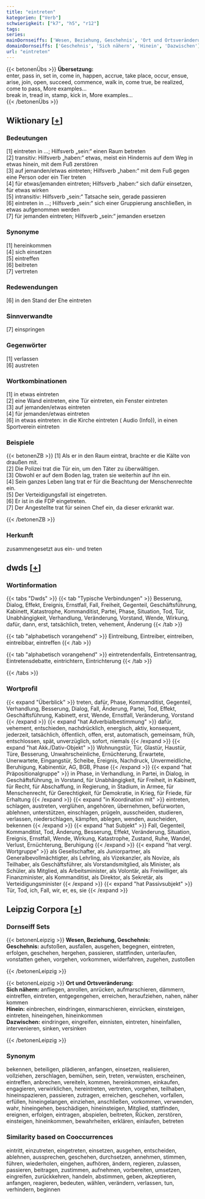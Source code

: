 ```yaml
---
title: "eintreten"
kategorien: ["Verb"]
schwierigkeit: ["k7", "h5", "r12"]
tags:
series:
mainDornseiffs: ['Wesen, Beziehung, Geschehnis', 'Ort und Ortsveränderung']
domainDornseiffs: ['Geschehnis', 'Sich nähern', 'Hinein', 'Dazwischen']
url: "eintreten"
---
```


{{< betonenÜbs >}}
**Übersetzung:**  
enter, pass in, set in, come in, happen, accrue, take place, occur, ensue, arise, join, open, succeed, commence, walk  in, come  true, be realized, come to pass, More examples...  
break in, tread in, stamp, kick in, More examples...  
{{< /betonenÜbs >}}

## Wiktionary [[+](https://de.wiktionary.org/wiki/eintreten)]

### Bedeutungen
[1] eintreten in …; Hilfsverb „sein:“ einen Raum betreten  
[2] transitiv: Hilfsverb „haben:“ etwas, meist ein Hindernis auf dem Weg in etwas hinein, mit dem Fuß zerstören  
[3] auf jemanden/etwas eintreten; Hilfsverb „haben:“ mit dem Fuß gegen eine Person oder ein Tier treten  
[4] für etwas/jemanden eintreten; Hilfsverb „haben:“ sich dafür einsetzen, für etwas wirken  
[5] intransitiv: Hilfsverb „sein:“ Tatsache sein, gerade passieren  
[6] eintreten in …; Hilfsverb „sein:“ sich einer Gruppierung anschließen, in etwas aufgenommen werden  
[7] für jemanden eintreten; Hilfsverb „sein:“ jemanden ersetzen  

### Synonyme
[1] hereinkommen  
[4] sich einsetzen  
[5] eintreffen  
[6] beitreten  
[7] vertreten  

### Redewendungen
[6] in den Stand der Ehe eintreten  

### Sinnverwandte
[7] einspringen  

### Gegenwörter
[1] verlassen  
[6] austreten  

### Wortkombinationen
[1] in etwas eintreten  
[2] eine Wand eintreten, eine Tür eintreten, ein Fenster eintreten  
[3] auf jemanden/etwas eintreten  
[4] für jemanden/etwas eintreten  
[6] in etwas eintreten: in die Kirche eintreten ( Audio (Info)), in einen Sportverein eintreten  

### Beispiele
{{< betonenZB >}}
[1] Als er in den Raum eintrat, brachte er die Kälte von draußen mit.  
[2] Die Polizei trat die Tür ein, um den Täter zu überwältigen.  
[3] Obwohl er auf dem Boden lag, traten sie weiterhin auf ihn ein.  
[4] Sein ganzes Leben lang trat er für die Beachtung der Menschenrechte ein.  
[5] Der Verteidigungsfall ist eingetreten.  
[6] Er ist in die FDP eingetreten.  
[7] Der Angestellte trat für seinen Chef ein, da dieser erkrankt war.  

{{< /betonenZB >}}
### Herkunft
zusammengesetzt aus ein- und treten  



## dwds [[+](https://www.dwds.de/wb/eintreten)]

### Wortinformation
{{< tabs "Dwds" >}}
{{< tab "Typische Verbindungen" >}}
Besserung, Dialog, Effekt, Ereignis, Ernstfall, Fall, Freiheit, Gegenteil, Geschäftsführung, Kabinett, Katastrophe, Kommanditist, Partei, Phase, Situation, Tod, Tür, Unabhängigkeit, Verhandlung, Veränderung, Vorstand, Wende, Wirkung, dafür, dann, erst, tatsächlich, treten, vehement, Änderung
{{< /tab >}}

{{< tab "alphabetisch vorangehend" >}}
Eintreibung, Eintreiber, eintreiben, eintreibbar, eintreffen
{{< /tab >}}

{{< tab "alphabetisch vorangehend" >}}
eintretendenfalls, Eintretensantrag, Eintretensdebatte, eintrichtern, Eintrichterung
{{< /tab >}}

{{< /tabs >}}

### Wortprofil
{{< expand "Überblick" >}} treten, dafür, Phase, Kommanditist, Gegenteil, Verhandlung, Besserung, Dialog, Fall, Änderung, Partei, Tod, Effekt, Geschäftsführung, Kabinett, erst, Wende, Ernstfall, Veränderung, Vorstand {{< /expand >}}
{{< expand "hat Adverbialbestimmung" >}} dafür, vehement, entschieden, nachdrücklich, energisch, aktiv, konsequent, jederzeit, tatsächlich, öffentlich, offen, erst, automatisch, gemeinsam, früh, entschlossen, spät, unverzüglich, sofort, niemals {{< /expand >}}
{{< expand "hat Akk./Dativ-Objekt" >}} Wohnungstür, Tür, Glastür, Haustür, Türe, Besserung, Unwahrscheinliche, Ernüchterung, Erwartete, Unerwartete, Eingangstür, Scheibe, Ereignis, Nachdruck, Unvermeidliche, Beruhigung, Kabinentür, AG, BGB, Phase {{< /expand >}}
{{< expand "hat Präpositionalgruppe" >}} in Phase, in Verhandlung, in Partei, in Dialog, in Geschäftsführung, in Vorstand, für Unabhängigkeit, für Freiheit, in Kabinett, für Recht, für Abschaffung, in Regierung, in Stadium, in Armee, für Menschenrecht, für Gerechtigkeit, für Demokratie, in Krieg, für Friede, für Erhaltung {{< /expand >}}
{{< expand "in Koordination mit" >}} eintreten, schlagen, austreten, verglühen, angehören, übernehmen, befürworten, ablehnen, unterstützen, einschlagen, prügeln, ausscheiden, studieren, verlassen, niederschlagen, kämpfen, ablegen, wenden, auscheiden, bekennen {{< /expand >}}
{{< expand "hat Subjekt" >}} Fall, Gegenteil, Kommanditist, Tod, Änderung, Besserung, Effekt, Veränderung, Situation, Ereignis, Ernstfall, Wende, Wirkung, Katastrophe, Zustand, Ruhe, Wandel, Verlust, Ernüchterung, Beruhigung {{< /expand >}}
{{< expand "hat vergl. Wortgruppe" >}} als Gesellschafter, als Juniorpartner, als Generalbevollmächtigter, als Lehrling, als Vizekanzler, als Novize, als Teilhaber, als Geschäftsführer, als Vorstandsmitglied, als Minister, als Schüler, als Mitglied, als Arbeitsminister, als Volontär, als Freiwilliger, als Finanzminister, als Kommanditist, als Direktor, als Sekretär, als Verteidigungsminister {{< /expand >}}
{{< expand "hat Passivsubjekt" >}} Tür, Tod, ich, Fall, wir, er, es, sie {{< /expand >}}

## Leipzig Corpora [[+](https://corpora.uni-leipzig.de/en/res?word=eintreten&corpusId=deu_newscrawl-public_2018)]

### Dornseiff Sets
{{< betonenLeipzig >}}
**Wesen, Beziehung, Geschehnis:**  
**Geschehnis:** aufstoßen, ausfallen, ausgehen, begegnen, eintreten, erfolgen, geschehen, hergehen, passieren, stattfinden, unterlaufen, vonstatten gehen, vorgehen, vorkommen, widerfahren, zugehen, zustoßen  

{{< /betonenLeipzig >}}


{{< betonenLeipzig >}}
**Ort und Ortsveränderung:**  
**Sich nähern:** anfliegen, anrollen, anrücken, aufmarschieren, dämmern, eintreffen, eintreten, entgegengehen, erreichen, heraufziehen, nahen, näher kommen  
**Hinein:** einbrechen, eindringen, einmarschieren, einrücken, einsteigen, eintreten, hineingehen, hineinkommen  
**Dazwischen:** eindringen, eingreifen, einnisten, eintreten, hineinfallen, intervenieren, sinken, versinken  

{{< /betonenLeipzig >}}

### Synonym
bekennen, beteiligen, plädieren, anfangen, einsetzen, realisieren, vollziehen, zerschlagen, bemühen, sein, treten, verwüsten, erscheinen, eintreffen, anbrechen, vereiteln, kommen, hereinkommen, einkaufen, engagieren, verwirklichen, hereintreten, vertreten, vorgehen, teilhaben, hineinspazieren, passieren, zutragen, erreichen, geschehen, vorfallen, erfüllen, hineingelangen, einziehen, anschließen, vorkommen, verwenden, wahr, hineingehen, beschädigen, hineinsteigen, Mitglied, stattfinden, ereignen, erfolgen, eintragen, abspielen, beitreten, Rücken, zerstören, einsteigen, hineinkommen, bewahrheiten, erklären, einlaufen, betreten


### Similarity based on Cooccurrences
eintritt, einzutreten, eingetreten, einsetzen, ausgehen, entscheiden, ablehnen, aussprechen, geschehen, durchsetzen, annehmen, stimmen, führen, wiederholen, eingehen, aufhören, ändern, regieren, zulassen, passieren, beitragen, zustimmen, aufnehmen, vorbereiten, umsetzen, eingreifen, zurückkehren, handeln, abstimmen, geben, akzeptieren, anfangen, reagieren, bedeuten, wählen, verändern, verlassen, tun, verhindern, beginnen

